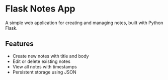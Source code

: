# Flask Notes App

A simple web application for creating and managing notes, built with Python Flask.

## Features
- Create new notes with title and body
- Edit or delete existing notes
- View all notes with timestamps
- Persistent storage using JSON
